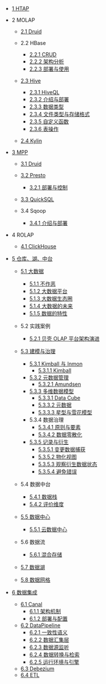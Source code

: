   - [1 HTAP](/HTAP/README.md)
    
  - 2 MOLAP
    - [2.1 Druid](/MOLAP/Druid/README.md)
      
    - 2.2 HBase
      - [2.2.1 CRUD](/MOLAP/HBase/CRUD.md)
      - [2.2.2 架构分析](/MOLAP/HBase/架构分析.md)
      - [2.2.3 部署与使用](/MOLAP/HBase/部署与使用.md)
    - [2.3 Hive](/MOLAP/Hive/README.md)
      - [2.3.1 HiveQL](/MOLAP/Hive/HiveQL.md)
      - [2.3.2 介绍与部署](/MOLAP/Hive/介绍与部署.md)
      - [2.3.3 数据类型](/MOLAP/Hive/数据类型.md)
      - [2.3.4 文件类型与存储格式](/MOLAP/Hive/文件类型与存储格式.md)
      - [2.3.5 自定义函数](/MOLAP/Hive/自定义函数.md)
      - [2.3.6 表操作](/MOLAP/Hive/表操作.md)
    - [2.4 Kylin](/MOLAP/Kylin/README.md)
      
  - [3 MPP](/MPP/README.md)
    - [3.1 Druid](/MPP/Druid/README.md)
      
    - [3.2 Presto](/MPP/Presto/README.md)
      - [3.2.1 部署与控制](/MPP/Presto/部署与控制.md)
    - [3.3 QuickSQL](/MPP/QuickSQL/README.md)
      
    - 3.4 Sqoop
      - [3.4.1 介绍与部署](/MPP/Sqoop/介绍与部署.md)
  - 4 ROLAP
    - [4.1 ClickHouse](/ROLAP/ClickHouse/README.md)
      
  - [5 仓库、湖、中台](/仓库、湖、中台/README.md)
    - [5.1 大数据](/仓库、湖、中台/大数据/README.md)
      - [5.1.1 不作恶](/仓库、湖、中台/大数据/不作恶.md)
      - [5.1.2 大数据平台](/仓库、湖、中台/大数据/大数据平台.md)
      - [5.1.3 大数据生态圈](/仓库、湖、中台/大数据/大数据生态圈.md)
      - [5.1.4 大数据的未来](/仓库、湖、中台/大数据/大数据的未来.md)
      - [5.1.5 数据的特性](/仓库、湖、中台/大数据/数据的特性.md)
    - 5.2 实践案例
      - [5.2.1 贝壳 OLAP 平台架构演进](/仓库、湖、中台/实践案例/2021-贝壳%20OLAP%20平台架构演进.md)
    - [5.3 建模与治理](/仓库、湖、中台/建模与治理/README.md)
      - [5.3.1 Kimball 与 Inmon](/仓库、湖、中台/建模与治理/Kimball%20与%20Inmon/README.md)
        - [5.3.1.1 Kimball](/仓库、湖、中台/建模与治理/Kimball%20与%20Inmon/Kimball.md)
      - [5.3.2 元数据管理](/仓库、湖、中台/建模与治理/元数据管理/README.md)
        - [5.3.2.1 Amundsen](/仓库、湖、中台/建模与治理/元数据管理/Amundsen.md)
      - [5.3.3 多维数据模型](/仓库、湖、中台/建模与治理/多维数据模型/README.md)
        - [5.3.3.1 Data Cube](/仓库、湖、中台/建模与治理/多维数据模型/Data%20Cube.md)
        - [5.3.3.2 元数据](/仓库、湖、中台/建模与治理/多维数据模型/元数据.md)
        - [5.3.3.3 星型与雪花模型](/仓库、湖、中台/建模与治理/多维数据模型/星型与雪花模型.md)
      - 5.3.4 数据治理
        - [5.3.4.1 原则与要素](/仓库、湖、中台/建模与治理/数据治理/原则与要素.md)
        - [5.3.4.2 数据零散化](/仓库、湖、中台/建模与治理/数据治理/数据零散化.md)
      - [5.3.5 记录与衍生](/仓库、湖、中台/建模与治理/记录与衍生/README.md)
        - [5.3.5.1 变更数据捕获](/仓库、湖、中台/建模与治理/记录与衍生/变更数据捕获.md)
        - [5.3.5.2 物化视图](/仓库、湖、中台/建模与治理/记录与衍生/物化视图.md)
        - [5.3.5.3 观察衍生数据状态](/仓库、湖、中台/建模与治理/记录与衍生/观察衍生数据状态.md)
        - [5.3.5.4 避免错误](/仓库、湖、中台/建模与治理/记录与衍生/避免错误.md)
    - 5.4 数据中台
      - [5.4.1 数据栈](/仓库、湖、中台/数据中台/数据栈.md)
      - [5.4.2 评价维度](/仓库、湖、中台/数据中台/评价维度.md)
    - [5.5 数据中心](/仓库、湖、中台/数据中心/README.md)
      - [5.5.1 云数据中心](/仓库、湖、中台/数据中心/云数据中心.md)
    - 5.6 数据流
      - [5.6.1 混合存储](/仓库、湖、中台/数据流/混合存储.md)
    - [5.7 数据湖](/仓库、湖、中台/数据湖/README.md)
      
    - [5.8 数据网格](/仓库、湖、中台/数据网格/README.md)
      
  - [6 数据集成](/数据集成/README.md)
    - [6.1 Canal](/数据集成/Canal/README.md)
      - [6.1.1 架构机制](/数据集成/Canal/架构机制.md)
      - [6.1.2 部署与配置](/数据集成/Canal/部署与配置.md)
    - [6.2 DataPipeline](/数据集成/DataPipeline/README.md)
      - [6.2.1 一致性语义](/数据集成/DataPipeline/一致性语义.md)
      - [6.2.2 数据汇集层](/数据集成/DataPipeline/数据汇集层.md)
      - [6.2.3 数据源监听](/数据集成/DataPipeline/数据源监听.md)
      - [6.2.4 数据转换与检索](/数据集成/DataPipeline/数据转换与检索.md)
      - [6.2.5 运行环境与引擎](/数据集成/DataPipeline/运行环境与引擎.md)
    - [6.3 Debezium](/数据集成/Debezium.md)
    - [6.4 ETL](/数据集成/ETL/README.md)
      